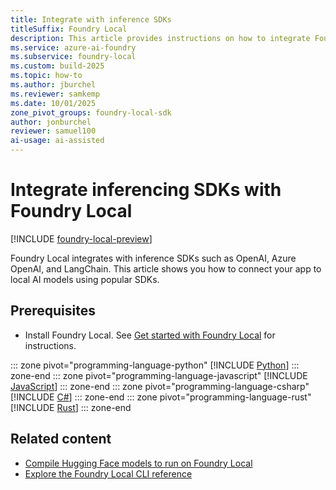 ```yaml
---
title: Integrate with inference SDKs
titleSuffix: Foundry Local
description: This article provides instructions on how to integrate Foundry Local with common Inferencing SDKs.
ms.service: azure-ai-foundry
ms.subservice: foundry-local
ms.custom: build-2025
ms.topic: how-to
ms.author: jburchel
ms.reviewer: samkemp
ms.date: 10/01/2025
zone_pivot_groups: foundry-local-sdk
author: jonburchel
reviewer: samuel100
ai-usage: ai-assisted
---
```


# Integrate inferencing SDKs with Foundry Local

[!INCLUDE [foundry-local-preview](./../includes/foundry-local-preview.md)]

Foundry Local integrates with inference SDKs such as OpenAI, Azure OpenAI, and LangChain. This article shows you how to connect your app to local AI models using popular SDKs.

## Prerequisites

- Install Foundry Local. See [Get started with Foundry Local](../get-started.md) for instructions.

::: zone pivot="programming-language-python"
[!INCLUDE [Python](../includes/integrate-examples/python.md)]
::: zone-end
::: zone pivot="programming-language-javascript"
[!INCLUDE [JavaScript](../includes/integrate-examples/javascript.md)]
::: zone-end
::: zone pivot="programming-language-csharp"
[!INCLUDE [C#](../includes/integrate-examples/csharp.md)]
::: zone-end
::: zone pivot="programming-language-rust"
[!INCLUDE [Rust](../includes/integrate-examples/rust.md)]
::: zone-end

## Related content

- [Compile Hugging Face models to run on Foundry Local](how-to-compile-hugging-face-models.md)
- [Explore the Foundry Local CLI reference](../reference/reference-cli.md)
